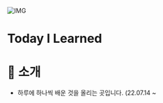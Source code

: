 ![IMG](https://velog.velcdn.com/images/codenmh0822/post/0423f0bc-f4d0-45ba-97c9-377b91645ae6/TIL.png)

# Today I Learned

# 📣 소개

- 하루에 하나씩 배운 것을 올리는 곳입니다. (22.07.14 ~
